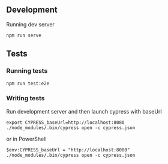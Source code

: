 

## Development

Running dev server

```
npm run serve
```

## Tests

### Running tests

```
npm run test:e2e
```

### Writing tests

Run development server and then launch cypress with baseUrl

```
export CYPRESS_baseUrl=http://localhost:8080
./node_modules/.bin/cypress open -c cypress.json
```

or in PowerShell

```
$env:CYPRESS_baseUrl = "http://localhost:8080"
./node_modules/.bin/cypress open -c cypress.json
```
